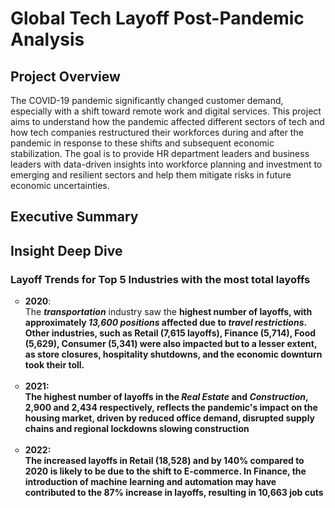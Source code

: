 
# Global Tech Layoff Post-Pandemic Analysis

## Project Overview
The COVID-19 pandemic significantly changed customer demand, especially with a shift toward remote work and digital services. This project aims to understand how the pandemic affected different sectors of tech and how tech companies restructured their workforces during and after the pandemic in response to these shifts and subsequent economic stabilization. The goal is to provide HR department leaders and business leaders with data-driven insights into workforce planning and investment to emerging and resilient sectors and help them mitigate risks in future economic uncertainties.

## Executive Summary

## Insight Deep Dive
### Layoff Trends for Top 5 Industries with the most total layoffs

<ul style="list-style-type: circle;">
  <li>
  <strong>2020</strong>: <br/>
  The <em><strong>transportation</strong></em> industry saw the <strong>highest number of layoffs, with approximately <em><strong>13,600 positions</strong></em> affected due to <em><strong>travel 
  restrictions</strong></em>. Other industries, such as Retail (7,615 layoffs), Finance (5,714), Food (5,629), Consumer (5,341) were also impacted but to a lesser extent, as store closures, hospitality shutdowns, 
  and the economic downturn took their toll.
  </li>
  <br/>
  
  <li>
  <strong>2021</strong>: <br/>
  The highest number of layoffs in the <strong><em> Real Estate</strong></em> and <strong><em>Construction</strong></em>, 2,900 and 2,434 respectively, reflects the pandemic's impact on the housing market, driven by reduced office demand, disrupted   
  supply chains and regional lockdowns slowing construction</li>
  <br/>
  
  <li>
  <strong>2022</strong>: <br/>
  The increased layoffs in Retail (18,528) and by 140% compared to 2020 is likely to be due to the shift to E-commerce. In Finance, the introduction of machine learning and automation may have contributed to the 
  87% increase in layoffs, resulting in 10,663 job cuts
</ul>

